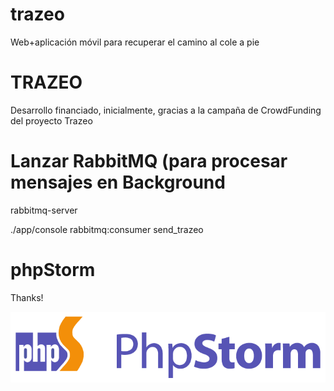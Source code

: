 trazeo
======

Web+aplicación móvil para recuperar el camino al cole a pie

TRAZEO
======
Desarrollo financiado, inicialmente, gracias a la campaña de CrowdFunding del proyecto Trazeo

Lanzar RabbitMQ (para procesar mensajes en Background
=====================================================

rabbitmq-server 

./app/console rabbitmq:consumer send_trazeo

phpStorm
========

Thanks!

![Image of PHPStorm](phpstorm_logo_png.png)

